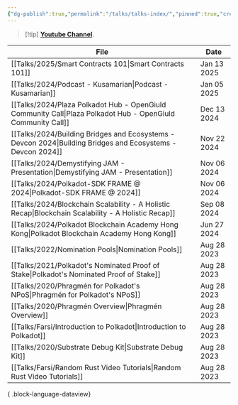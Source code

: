 ```yaml
---
{"dg-publish":true,"permalink":"/talks/talks-index/","pinned":true,"created":"2024-07-26T11:34:59.884+02:00","updated":"2025-04-05T17:06:47.829+02:00"}
---
```


> [!tip] **[Youtube Channel](https://www.youtube.com/@kianenigma)**.

| File                                                                                                           | Date        |
| -------------------------------------------------------------------------------------------------------------- | ----------- |
| [[Talks/2025/Smart Contracts 101\|Smart Contracts 101]]                                                     | Jan 13 2025 |
| [[Talks/2024/Podcast - Kusamarian\|Podcast - Kusamarian]]                                                   | Jan 05 2025 |
| [[Talks/2024/Plaza Polkadot Hub - OpenGiuld Community Call\|Plaza Polkadot Hub - OpenGiuld Community Call]] | Dec 13 2024 |
| [[Talks/2024/Building Bridges and Ecosystems - Devcon 2024\|Building Bridges and Ecosystems - Devcon 2024]] | Nov 22 2024 |
| [[Talks/2024/Demystifying JAM - Presentation\|Demystifying JAM - Presentation]]                             | Nov 06 2024 |
| [[Talks/2024/Polkadot-SDK FRAME @ 2024\|Polkadot-SDK FRAME @ 2024]]                                         | Nov 06 2024 |
| [[Talks/2024/Blockchain Scalability - A Holistic Recap\|Blockchain Scalability - A Holistic Recap]]         | Sep 08 2024 |
| [[Talks/2024/Polkadot Blockchain Academy Hong Kong\|Polkadot Blockchain Academy Hong Kong]]                 | Jun 27 2024 |
| [[Talks/2022/Nomination Pools\|Nomination Pools]]                                                           | Aug 28 2023 |
| [[Talks/2021/Polkadot's Nominated Proof of Stake\|Polkadot's Nominated Proof of Stake]]                     | Aug 28 2023 |
| [[Talks/2020/Phragmén for Polkadot's NPoS\|Phragmén for Polkadot's NPoS]]                                   | Aug 28 2023 |
| [[Talks/2020/Phragmén Overview\|Phragmén Overview]]                                                         | Aug 28 2023 |
| [[Talks/Farsi/Introduction to Polkadot\|Introduction to Polkadot]]                                          | Aug 28 2023 |
| [[Talks/2020/Substrate Debug Kit\|Substrate Debug Kit]]                                                     | Aug 28 2023 |
| [[Talks/Farsi/Random Rust Video Tutorials\|Random Rust Video Tutorials]]                                    | Aug 28 2023 |

{ .block-language-dataview}

